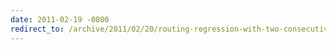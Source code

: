 ```yaml
---
date: 2011-02-19 -0800
redirect_to: /archive/2011/02/20/routing-regression-with-two-consecutive-optional-url-parameters.aspx/
---
```

